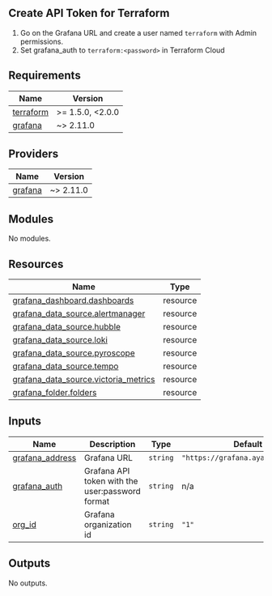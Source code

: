 ## Create API Token for Terraform

1. Go on the Grafana URL and create a user named `terraform` with Admin permissions.
2. Set grafana_auth to `terraform:<password>` in Terraform Cloud

<!-- BEGINNING OF PRE-COMMIT-TERRAFORM DOCS HOOK -->
## Requirements

| Name | Version |
|------|---------|
| <a name="requirement_terraform"></a> [terraform](#requirement\_terraform) | >= 1.5.0, <2.0.0 |
| <a name="requirement_grafana"></a> [grafana](#requirement\_grafana) | ~> 2.11.0 |

## Providers

| Name | Version |
|------|---------|
| <a name="provider_grafana"></a> [grafana](#provider\_grafana) | ~> 2.11.0 |

## Modules

No modules.

## Resources

| Name | Type |
|------|------|
| [grafana_dashboard.dashboards](https://registry.terraform.io/providers/grafana/grafana/latest/docs/resources/dashboard) | resource |
| [grafana_data_source.alertmanager](https://registry.terraform.io/providers/grafana/grafana/latest/docs/resources/data_source) | resource |
| [grafana_data_source.hubble](https://registry.terraform.io/providers/grafana/grafana/latest/docs/resources/data_source) | resource |
| [grafana_data_source.loki](https://registry.terraform.io/providers/grafana/grafana/latest/docs/resources/data_source) | resource |
| [grafana_data_source.pyroscope](https://registry.terraform.io/providers/grafana/grafana/latest/docs/resources/data_source) | resource |
| [grafana_data_source.tempo](https://registry.terraform.io/providers/grafana/grafana/latest/docs/resources/data_source) | resource |
| [grafana_data_source.victoria_metrics](https://registry.terraform.io/providers/grafana/grafana/latest/docs/resources/data_source) | resource |
| [grafana_folder.folders](https://registry.terraform.io/providers/grafana/grafana/latest/docs/resources/folder) | resource |

## Inputs

| Name | Description | Type | Default | Required |
|------|-------------|------|---------|:--------:|
| <a name="input_grafana_address"></a> [grafana\_address](#input\_grafana\_address) | Grafana URL | `string` | `"https://grafana.ayanides.cloud"` | no |
| <a name="input_grafana_auth"></a> [grafana\_auth](#input\_grafana\_auth) | Grafana API token with the user:password format | `string` | n/a | yes |
| <a name="input_org_id"></a> [org\_id](#input\_org\_id) | Grafana organization id | `string` | `"1"` | no |

## Outputs

No outputs.
<!-- END OF PRE-COMMIT-TERRAFORM DOCS HOOK -->